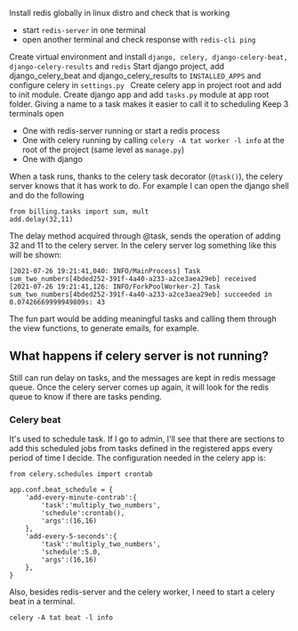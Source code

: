 Install redis globally in linux distro and check that is working
- start `redis-server` in one terminal
- open another terminal and check response with `redis-cli ping`

Create virtual environment and install `django, celery, django-celery-beat, django-celery-results` and `redis`
Start django project, add django_celery_beat and django_celery_results to `INSTALLED_APPS` and configure celery in `settings.py `
Create celery app in project root and add to init module.
Create django app and add `tasks.py` module at app root folder. Giving a name to a task makes it easier to call it to scheduling
Keep 3 terminals open
- One with redis-server running or start a redis process
- One with celery running by calling `celery -A tat worker -l info` at the root of the project (same level as `manage.py`)
- One with django

When a task runs, thanks to the celery task decorator (`@task()`), the celery server knows that it has work to do. For example I can open the django shell and do the following
```
from billing.tasks import sum, mult
add.delay(32,11)
```
The delay method acquired through @task, sends the operation of adding 32 and 11 to the celery server. In the celery server log something like this will be shown:
```
[2021-07-26 19:21:41,040: INFO/MainProcess] Task sum_two_numbers[4bded252-391f-4a40-a233-a2ce3aea29eb] received
[2021-07-26 19:21:41,126: INFO/ForkPoolWorker-2] Task sum_two_numbers[4bded252-391f-4a40-a233-a2ce3aea29eb] succeeded in 0.07426669999949809s: 43
```
The fun part would be adding meaningful tasks and calling them through the view functions, to generate emails, for example.

## What happens if celery server is not running? 
Still can run delay on tasks, and the messages are kept in redis message queue. Once the celery server comes up again, it will look for the redis queue to know if there are tasks pending.

### Celery beat
It's used to schedule task. If I go to admin, I'll see that there are sections to add this scheduled jobs from tasks defined in the registered apps every period of time I decide. The configuration needed in the celery app is:

```
from celery.schedules import crontab

app.conf.beat_schedule = {
    'add-every-minute-contrab':{
        'task':'multiply_two_numbers',
        'schedule':crontab(),
        'args':(16,16)
    },
    'add-every-5-seconds':{
        'task':'multiply_two_numbers',
        'schedule':5.0,
        'args':(16,16)
    },
}
```
Also, besides redis-server and the celery worker, I need to start a celery beat in a terminal.
```
celery -A tat beat -l info
```